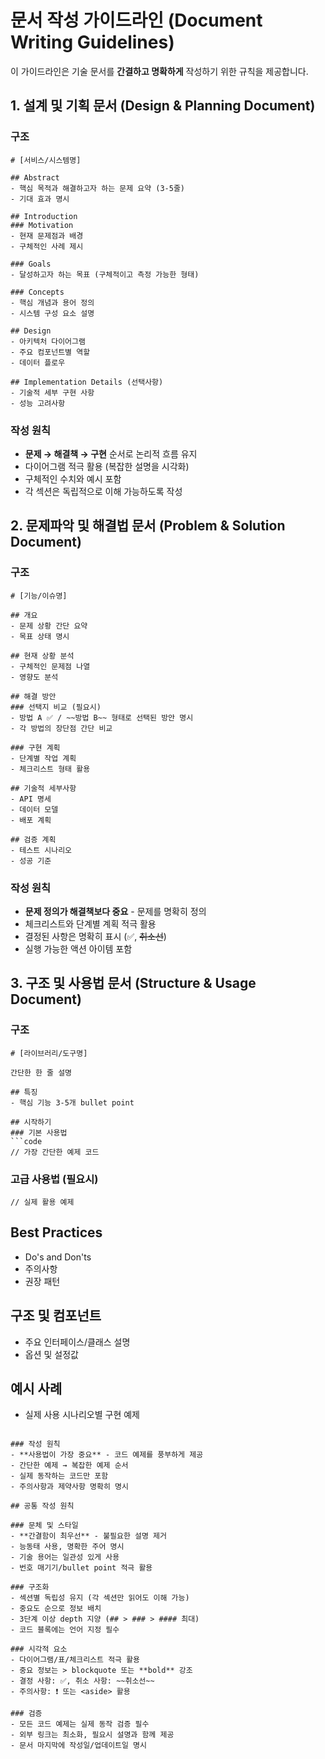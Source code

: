 # 문서 작성 가이드라인 (Document Writing Guidelines)

이 가이드라인은 기술 문서를 **간결하고 명확하게** 작성하기 위한 규칙을 제공합니다.

## 1. 설계 및 기획 문서 (Design & Planning Document)

### 구조
```
# [서비스/시스템명]

## Abstract
- 핵심 목적과 해결하고자 하는 문제 요약 (3-5줄)
- 기대 효과 명시

## Introduction
### Motivation
- 현재 문제점과 배경
- 구체적인 사례 제시

### Goals  
- 달성하고자 하는 목표 (구체적이고 측정 가능한 형태)

### Concepts
- 핵심 개념과 용어 정의
- 시스템 구성 요소 설명

## Design
- 아키텍처 다이어그램
- 주요 컴포넌트별 역할
- 데이터 플로우

## Implementation Details (선택사항)
- 기술적 세부 구현 사항
- 성능 고려사항
```

### 작성 원칙
- **문제 → 해결책 → 구현** 순서로 논리적 흐름 유지
- 다이어그램 적극 활용 (복잡한 설명을 시각화)
- 구체적인 수치와 예시 포함
- 각 섹션은 독립적으로 이해 가능하도록 작성

## 2. 문제파악 및 해결법 문서 (Problem & Solution Document)

### 구조
```
# [기능/이슈명]

## 개요
- 문제 상황 간단 요약
- 목표 상태 명시

## 현재 상황 분석
- 구체적인 문제점 나열
- 영향도 분석

## 해결 방안
### 선택지 비교 (필요시)
- 방법 A ✅ / ~~방법 B~~ 형태로 선택된 방안 명시
- 각 방법의 장단점 간단 비교

### 구현 계획
- 단계별 작업 계획
- 체크리스트 형태 활용

## 기술적 세부사항
- API 명세
- 데이터 모델
- 배포 계획

## 검증 계획
- 테스트 시나리오
- 성공 기준
```

### 작성 원칙
- **문제 정의가 해결책보다 중요** - 문제를 명확히 정의
- 체크리스트와 단계별 계획 적극 활용
- 결정된 사항은 명확히 표시 (✅, ~~취소선~~)
- 실행 가능한 액션 아이템 포함

## 3. 구조 및 사용법 문서 (Structure & Usage Document)

### 구조
```
# [라이브러리/도구명]

간단한 한 줄 설명

## 특징
- 핵심 기능 3-5개 bullet point

## 시작하기
### 기본 사용법
```code
// 가장 간단한 예제 코드
```

### 고급 사용법 (필요시)
```code  
// 실제 활용 예제
```

## Best Practices
- Do's and Don'ts
- 주의사항
- 권장 패턴

## 구조 및 컴포넌트
- 주요 인터페이스/클래스 설명
- 옵션 및 설정값

## 예시 사례
- 실제 사용 시나리오별 구현 예제
```

### 작성 원칙
- **사용법이 가장 중요** - 코드 예제를 풍부하게 제공
- 간단한 예제 → 복잡한 예제 순서
- 실제 동작하는 코드만 포함
- 주의사항과 제약사항 명확히 명시

## 공통 작성 원칙

### 문체 및 스타일
- **간결함이 최우선** - 불필요한 설명 제거
- 능동태 사용, 명확한 주어 명시
- 기술 용어는 일관성 있게 사용
- 번호 매기기/bullet point 적극 활용

### 구조화
- 섹션별 독립성 유지 (각 섹션만 읽어도 이해 가능)
- 중요도 순으로 정보 배치
- 3단계 이상 depth 지양 (## > ### > #### 최대)
- 코드 블록에는 언어 지정 필수

### 시각적 요소
- 다이어그램/표/체크리스트 적극 활용
- 중요 정보는 > blockquote 또는 **bold** 강조
- 결정 사항: ✅, 취소 사항: ~~취소선~~
- 주의사항: ❗ 또는 <aside> 활용

### 검증
- 모든 코드 예제는 실제 동작 검증 필수
- 외부 링크는 최소화, 필요시 설명과 함께 제공
- 문서 마지막에 작성일/업데이트일 명시 
